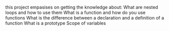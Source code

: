 this project empasises on getting the knowledge about:
What are nested loops and how to use them
What is a function and how do you use functions
What is the difference between a declaration and a definition of a function
What is a prototype
Scope of variables

